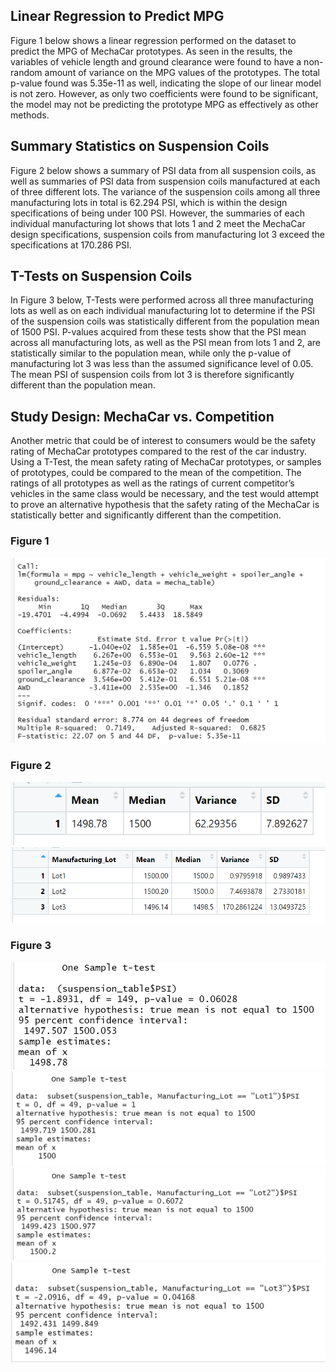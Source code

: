 ## Linear Regression to Predict MPG
Figure 1 below shows a linear regression performed on the dataset to predict the MPG of MechaCar prototypes.  As seen in the results, the variables of vehicle length and ground clearance were found to have a non-random amount of variance on the MPG values of the prototypes.  The total p-value found was 5.35e-11 as well, indicating the slope of our linear model is not zero.  However, as only two coefficients were found to be significant, the model may not be predicting the prototype MPG as effectively as other methods.

## Summary Statistics on Suspension Coils
Figure 2 below shows a summary of PSI data from all suspension coils, as well as summaries of PSI data from suspension coils manufactured at each of three different lots.  The variance of the suspension coils among all three manufacturing lots in total is 62.294 PSI, which is within the design specifications of being under 100 PSI.  However, the summaries of each individual manufacturing lot shows that lots 1 and 2 meet the MechaCar design specifications, suspension coils from manufacturing lot 3 exceed the specifications at 170.286 PSI.

## T-Tests on Suspension Coils
In Figure 3 below, T-Tests were performed across all three manufacturing lots as well as on each individual manufacturing lot to determine if the PSI of the suspension coils was statistically different from the population mean of 1500 PSI.  P-values acquired from these tests show that the PSI mean across all manufacturing lots, as well as the PSI mean from lots 1 and 2, are statistically similar to the population mean, while only the p-value of manufacturing lot 3 was less than the assumed significance level of 0.05.  The mean PSI of suspension coils from lot 3 is therefore significantly different than the population mean.

## Study Design: MechaCar vs. Competition
Another metric that could be of interest to consumers would be the safety rating of MechaCar prototypes compared to the rest of the car industry.  Using a T-Test, the mean safety rating of MechaCar prototypes, or samples of prototypes, could be compared to the mean of the competition.  The ratings of all prototypes as well as the ratings of current competitor’s vehicles in the same class would be necessary, and the test would attempt to prove an alternative hypothesis that the safety rating of the MechaCar is statistically better and significantly different than the competition.

### Figure 1
![This is an image]( https://github.com/ssimonson93/MechaCar_Statistical_Analysis/blob/main/Figures/Linear%20Regression%20to%20Predict%20MPG.PNG)

### Figure 2
![This is an image]( https://github.com/ssimonson93/MechaCar_Statistical_Analysis/blob/main/Figures/Suspension%20Coils%20Total%20Summary.PNG)
![This is an image]( https://github.com/ssimonson93/MechaCar_Statistical_Analysis/blob/main/Figures/Suspension%20Coils%20Lot%20Summary.PNG)

### Figure 3
![This is an image]( https://github.com/ssimonson93/MechaCar_Statistical_Analysis/blob/main/Figures/All%20Manufacturing%20T%20Test.PNG)
![This is an image]( https://github.com/ssimonson93/MechaCar_Statistical_Analysis/blob/main/Figures/Manufacturing%20Lot%201%20T%20Test.PNG)
![This is an image]( https://github.com/ssimonson93/MechaCar_Statistical_Analysis/blob/main/Figures/Manufacturing%20Lot%202%20T%20Test.PNG)
![This is an image]( https://github.com/ssimonson93/MechaCar_Statistical_Analysis/blob/main/Figures/Manufacturing%20Lot%203%20T%20Test.PNG)
